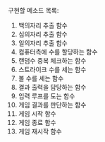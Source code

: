 구현할 메소드 목록:
1. 백의자리 추출 함수
2. 십의자리 추출 함수
3. 일의자리 추출 함수
4. 컴퓨터측에 수를 할당하는 함수
5. 랜덤수 중복 체크하는 함수
6. 스트라이크 수를 세는 함수
7. 볼 수를 세는 함수
8. 결과 출력을 담당하는 함수
9. 입력 루프를 도는 함수
10. 게임 결과를 판단하는 함수
11. 게임 시작 함수
12. 게임 종료 함수
13. 게임 재시작 함수